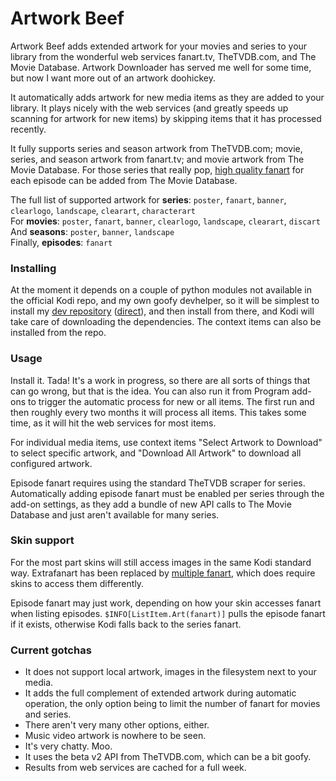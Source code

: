 # Artwork Beef

Artwork Beef adds extended artwork for your movies and series to your library from the wonderful web services fanart.tv, TheTVDB.com, and The Movie Database. Artwork Downloader has served me well for some time, but now I want more out of an artwork doohickey.

It automatically adds artwork for new media items as they are added to your library. It plays nicely with the web services (and greatly speeds up scanning for artwork for new items) by skipping items that it has processed recently.

It fully supports series and season artwork from TheTVDB.com; movie, series, and season artwork from fanart.tv; and movie artwork from The Movie Database. For those series that really pop, [high quality fanart](http://forum.kodi.tv/showthread.php?tid=236248) for each episode can be added from The Movie Database.

The full list of supported artwork for **series**: `poster`, `fanart`, `banner`, `clearlogo`, `landscape`, `clearart`, `characterart`  
For **movies**: `poster`, `fanart`, `banner`, `clearlogo`, `landscape`, `clearart`, `discart`  
And **seasons**: `poster`, `banner`, `landscape`  
Finally, **episodes**: `fanart`

### Installing

At the moment it depends on a couple of python modules not available in the official Kodi repo, and my own goofy devhelper, so it will be simplest to install my [dev repository](https://github.com/rmrector/repository.rector.stuff) ([direct](https://github.com/rmrector/repository.rector.stuff/raw/master/repository.rector.stuff/repository.rector.stuff-1.0.0.zip)), and then install from there, and Kodi will take care of downloading the dependencies. The context items can also be installed from the repo.

### Usage

Install it. Tada! It's a work in progress, so there are all sorts of things that can go wrong, but that is the idea. You can also run it from Program add-ons to trigger the automatic process for new or all items. The first run and then roughly every two months it will process all items. This takes some time, as it will hit the web services for most items.

For individual media items, use context items "Select Artwork to Download" to select specific artwork, and "Download All Artwork" to download all configured artwork.

Episode fanart requires using the standard TheTVDB scraper for series. Automatically adding episode fanart must be enabled per series through the add-on settings, as they add a bundle of new API calls to The Movie Database and just aren't available for many series.

### Skin support

For the most part skins will still access images in the same Kodi standard way. Extrafanart has been replaced by [multiple fanart](http://forum.kodi.tv/showthread.php?tid=236649), which does require skins to access them differently.

Episode fanart may just work, depending on how your skin accesses fanart when listing episodes. `$INFO[ListItem.Art(fanart)]` pulls the episode fanart if it exists, otherwise Kodi falls back to the series fanart.

### Current gotchas

- It does not support local artwork, images in the filesystem next to your media.
- It adds the full complement of extended artwork during automatic operation, the only option being to limit the number of fanart for movies and series.
- There aren't very many other options, either.
- Music video artwork is nowhere to be seen.
- It's very chatty. Moo.
- It uses the beta v2 API from TheTVDB.com, which can be a bit goofy.
- Results from web services are cached for a full week.
